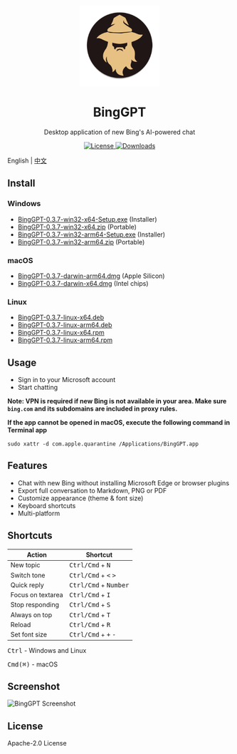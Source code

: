 <p align="center">
  <img width="180" src="./icon.png" alt="BingGPT">
  <h1 align="center">BingGPT</h1>
  <p align="center">Desktop application of new Bing's AI-powered chat</p>
</p>

<p align="center">
  <a href="https://opensource.org/licenses/Apache-2.0">
    <img alt="License" src="https://img.shields.io/badge/license-Apache_2.0-green">
  </a>
  <a href="https://github.com/dice2o/BingGPT/releases">
    <img alt="Downloads" src="https://img.shields.io/github/downloads/dice2o/BingGPT/total?color=blue">
   </a>
</p>

English | [中文](./README_cn.md)

## Install

### Windows

- [BingGPT-0.3.7-win32-x64-Setup.exe](https://github.com/dice2o/BingGPT/releases/download/v0.3.7/BingGPT-0.3.7-win32-x64-Setup.exe) (Installer)
- [BingGPT-0.3.7-win32-x64.zip](https://github.com/dice2o/BingGPT/releases/download/v0.3.7/BingGPT-0.3.7-win32-x64.zip) (Portable)
- [BingGPT-0.3.7-win32-arm64-Setup.exe](https://github.com/dice2o/BingGPT/releases/download/v0.3.7/BingGPT-0.3.7-win32-arm64-Setup.exe) (Installer)
- [BingGPT-0.3.7-win32-arm64.zip](https://github.com/dice2o/BingGPT/releases/download/v0.3.7/BingGPT-0.3.7-win32-arm64.zip) (Portable)

### macOS

- [BingGPT-0.3.7-darwin-arm64.dmg](https://github.com/dice2o/BingGPT/releases/download/v0.3.7/BingGPT-0.3.7-darwin-arm64.dmg) (Apple Silicon)
- [BingGPT-0.3.7-darwin-x64.dmg](https://github.com/dice2o/BingGPT/releases/download/v0.3.7/BingGPT-0.3.7-darwin-x64.dmg) (Intel chips)

### Linux

- [BingGPT-0.3.7-linux-x64.deb](https://github.com/dice2o/BingGPT/releases/download/v0.3.7/BingGPT-0.3.7-linux-x64.deb)
- [BingGPT-0.3.7-linux-arm64.deb](https://github.com/dice2o/BingGPT/releases/download/v0.3.7/BingGPT-0.3.7-linux-arm64.deb)
- [BingGPT-0.3.7-linux-x64.rpm](https://github.com/dice2o/BingGPT/releases/download/v0.3.7/BingGPT-0.3.7-linux-x64.rpm)
- [BingGPT-0.3.7-linux-arm64.rpm](https://github.com/dice2o/BingGPT/releases/download/v0.3.7/BingGPT-0.3.7-linux-arm64.rpm)

## Usage

- Sign in to your Microsoft account
- Start chatting

**Note: VPN is required if new Bing is not available in your area. Make sure `bing.com` and its subdomains are included in proxy rules.**

**If the app cannot be opened in macOS, execute the following command in Terminal app**

```
sudo xattr -d com.apple.quarantine /Applications/BingGPT.app
```

## Features

- Chat with new Bing without installing Microsoft Edge or browser plugins
- Export full conversation to Markdown, PNG or PDF
- Customize appearance (theme & font size)
- Keyboard shortcuts
- Multi-platform

## Shortcuts

| Action            | Shortcut                                        |
| ----------------- | ----------------------------------------------- |
| New topic         | <kbd>Ctrl/Cmd</kbd> + <kbd>N</kbd>              |
| Switch tone       | <kbd>Ctrl/Cmd</kbd> + <kbd><</kbd> <kbd>></kbd> |
| Quick reply       | <kbd>Ctrl/Cmd</kbd> + <kbd>Number</kbd>         |
| Focus on textarea | <kbd>Ctrl/Cmd</kbd> + <kbd>I</kbd>              |
| Stop responding   | <kbd>Ctrl/Cmd</kbd> + <kbd>S</kbd>              |
| Always on top     | <kbd>Ctrl/Cmd</kbd> + <kbd>T</kbd>              |
| Reload            | <kbd>Ctrl/Cmd</kbd> + <kbd>R</kbd>              |
| Set font size     | <kbd>Ctrl/Cmd</kbd> + <kbd>+</kbd> <kbd>-</kbd> |

<kbd>Ctrl</kbd> - Windows and Linux

<kbd>Cmd(⌘)</kbd> - macOS

## Screenshot

<img width="601" src="./screenshot.png" alt="BingGPT Screenshot">

## License

Apache-2.0 License

